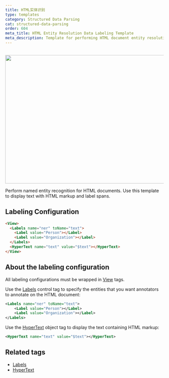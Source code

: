 ```yaml
---
title: HTML实体识别
type: templates
category: Structured Data Parsing
cat: structured-data-parsing
order: 604
meta_title: HTML Entity Resolution Data Labeling Template
meta_description: Template for performing HTML document entity resolution with Label Studio for your machine learning and data science projects.
---
```


<br/><img src="/images/templates/html-entity-recognition.png" alt="" class="gif-border" width="552px" height="408px" />

Perform named entity recognition for HTML documents. Use this template to display text with HTML markup and label spans.

<!--Removing interactive template because it doesn't work due to the outdated version of LSF in playground-->

## Labeling Configuration 

```html
<View>
  <Labels name="ner" toName="text">
    <Label value="Person"></Label>
    <Label value="Organization"></Label>
  </Labels>
  <HyperText name="text" value="$text"></HyperText>
</View>
```

## About the labeling configuration

All labeling configurations must be wrapped in [View](/tags/view.html) tags.

Use the [Labels](/tags/labels.html) control tag to specify the entities that you want annotators to annotate on the HTML document:
```xml
<Labels name="ner" toName="text">
    <Label value="Person"></Label>
    <Label value="Organization"></Label>
</Labels>
```

Use the [HyperText](/tags/hypertext.html) object tag to display the text containing HTML markup:
```xml
<HyperText name="text" value="$text"></HyperText>
```

## Related tags

- [Labels](/tags/labels.html)
- [HyperText](/tags/hypertext.html)